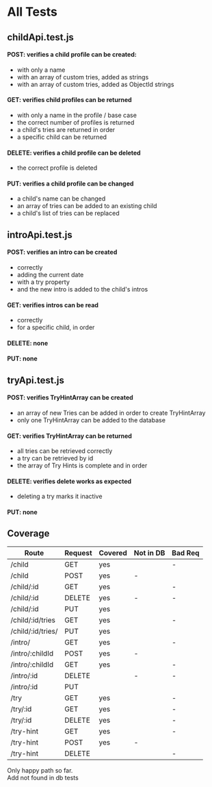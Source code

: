 # All Tests

## childApi.test.js

#### POST: verifies a child profile can be created:
  * with only a name
  * with an array of custom tries, added as strings
  * with an array of custom tries, added as ObjectId strings

#### GET: verifies child profiles can be returned
  * with only a name in the profile / base case
  * the correct number of profiles is returned
  * a child's tries are returned in order
  * a specific child can be returned
  
#### DELETE: verifies a child profile can be deleted
  * the correct profile is deleted

#### PUT: verifies a child profile can be changed
  * a child's name can be changed
  * an array of tries can be added to an existing child
  * a child's list of tries can be replaced

## introApi.test.js

#### POST: verifies an intro can be created
  * correctly
  * adding the current date
  * with a try property
  * and the new intro is added to the child's intros

#### GET: verifies intros can be read
  * correctly
  * for a specific child, in order

#### DELETE: none

#### PUT: none

## tryApi.test.js

#### POST: verifies TryHintArray can be created
  * an array of new Tries can be added in order to create TryHintArray
  * only one TryHintArray can be added to the database

#### GET: verifies TryHintArray can be returned
  * all tries can be retrieved correctly
  * a try can be retrieved by id
  * the array of Try Hints is complete and in order

#### DELETE: verifies delete works as expected
  * deleting a try marks it inactive

#### PUT: none

## Coverage

| Route | Request | Covered | Not in DB | Bad Req |
| ----- | ------ | ----- |----- | --- |
| /child | GET |  yes | | -
| /child | POST | yes | - |
| /child/:id | GET | yes |  | -
| /child/:id | DELETE | yes | - | -
| /child/:id | PUT | yes | |
| /child/:id/tries | GET | yes | | -
| /child/:id/tries/ | PUT | yes | |
| /intro/ | GET | yes | | -
| /intro/:childId | POST | yes | - | 
| /intro/:childId | GET | yes | | -
| /intro/:id | DELETE |  | - | -
| /intro/:id | PUT | | |
| /try | GET | yes | | -
| /try/:id | GET | yes | | -
| /try/:id | DELETE | yes | | -
| /try-hint | GET | yes | | -
| /try-hint | POST | yes | - |
| /try-hint | DELETE | |  | -

Only happy path so far.  
Add not found in db tests

